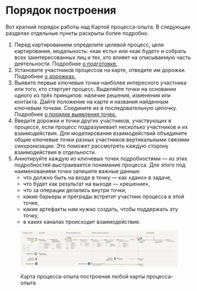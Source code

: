 # Порядок построения

Вот краткий порядок работы над Картой процесса-опыта. В следующих разделах отдельные пункты раскрыты более подробно.

1. Перед картированием определите целевой процесс, цели картирования, модальность: «как есть» или «как будет» и собрать всех заинтересованных лиц и тех, кто влияет на описываемую часть деятельности. Подробнее [о подготовке.](1.-podgotovka-k-kartirovaniyu.md)
2. Установите участников процессов на карте, отведите им дорожки. Подробнее [о дорожках.](2.-vyyavlenie-dorozhek-uchastnikov.md)
3. Выявите первые ключевые точки наиболее интересного участника или того, кто стартует процесс. Выделяйте точки на основании одного из трёх принципов: наличие решения, изменения или контакта. Дайте положение на карте и названия найденным ключевым точкам. Соедините их в последовательную цепочку. Подробнее [о порядке выявления точек.](3.-vyyavlenie-klyuchevykh-tochek.md)
4. Введите дорожки и точки других участников, участвующих в процессе, если процесс подразумевает несколько участников и их взаимодействия. Для моделирования взаимодействий объедините общие ключевые точки разных участников вертикальными связями синхронизации. Это поможет рассмотреть каждую сторону взаимодействия в отдельности.
5. Аннотируйте каждую из ключевых точек подробностями — из этих подробностей выстраивается понимание процесса. Для этого под наименованием точки запишите важные данные:&#x20;
   * что должно быть на входе в точку — как «дано» в задаче,&#x20;
   * что будет как результат на выходе — «решение»,
   * что за операции делались внутри точки,
   * какие барьеры и преграды встретит участник процесса в этой точке,
   * какие артефакты нам нужно создать, чтобы поддержать эту точку,
   * в каких каналах происходит взаимодействие.



<figure><img src="https://github.com/Byndyusoft/xp-mapping/blob/main/illustrations/04-xpm-example-xpm-xpm.jpg?raw=true" alt=""><figcaption><p>Карта процесса-опыта построения любой карты процесса-опыта</p></figcaption></figure>

